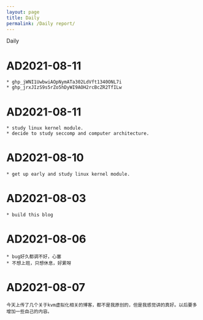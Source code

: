 ```yaml
---
layout: page
title: Daily
permalink: /Daily report/
---
```

Daily
<!--more-->

# AD2021-08-11
	* 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
	* 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
  

# AD2021-08-11
	* study linux kernel module.
	* decide to study seccomp and computer architecture. 

# AD2021-08-10
	* get up early and study linux kernel module. 

# AD2021-08-03
	* build this blog 
	
# AD2021-08-06
	* bug好久都调不好，心塞
	* 不想上班，只想休息，好累呀
  
# AD2021-08-07
	今天上传了几个关于kvm虚拟化相关的博客，都不是我原创的，但是我感觉讲的真好。以后要多增加一些自己的内容。
	
	
